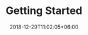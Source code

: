 ---
title: "Getting Started"
date: 2018-12-29T11:02:05+06:00
icon: "ti-star"
description: "How to get the most out of Nightingale Trading fast"
type : "docs"
---